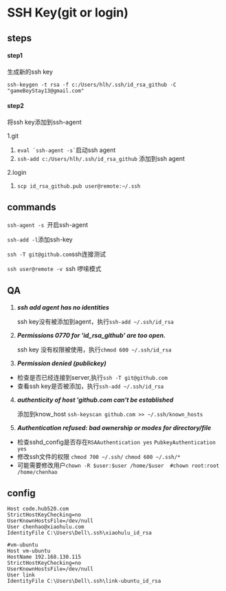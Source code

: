 # SSH Key(git or login)


## steps
#### step1
生成新的ssh key


`ssh-keygen -t rsa -f c:/Users/hlh/.ssh/id_rsa_github -C "gameBoyStay13@gmail.com" `

#### step2
将ssh key添加到ssh-agent

1.git
1. ``` eval `ssh-agent -s` ```启动ssh agent
2. `ssh-add c:/Users/hlh/.ssh/id_rsa_github` 添加到ssh agent

2.login

1. `scp id_rsa_github.pub user@remote:~/.ssh` 



## commands
`ssh-agent -s `开启ssh-agent

`ssh-add -l`添加ssh-key

`ssh -T git@github.com`ssh连接测试

`ssh user@remote -v `ssh 啰嗦模式


## QA
1. ***ssh add agent has no identities***

   ssh key没有被添加到agent，执行`ssh-add ~/.ssh/id_rsa`

2. ***Permissions 0770 for 'id_rsa_github' are too open.***


   ssh key 没有权限被使用，执行`chmod 600 ~/.ssh/id_rsa`

3.  ***Permission denied (publickey)*** 

 - 检查是否已经连接到server,执行`ssh -T git@github.com`
 - 查看ssh key是否被添加，执行`ssh-add ~/.ssh/id_rsa`

4. ***authenticity of host 'github.com can't be established***

   添加到know_host `ssh-keyscan github.com >> ~/.ssh/known_hosts`

5. ***Authentication refused: bad ownership or modes for directory/file***
 - 检查sshd_config是否存在`RSAAuthentication yes` `PubkeyAuthentication yes`
 - 修改ssh文件的权限 `chmod 700 ~/.ssh/` `chmod 600 ~/.ssh/*`
 - 可能需要修改用户`chown -R $user:$user /home/$user  #chown root:root /home/chenhao`


## config
    Host code.hub520.com
    StrictHostKeyChecking=no
    UserKnownHostsFile=/dev/null
    User chenhao@xiaohulu.com
    IdentityFile C:\Users\Dell\.ssh\xiaohulu_id_rsa 
    
    #vm-ubuntu
    Host vm-ubuntu
    HostName 192.168.130.115
    StrictHostKeyChecking=no
    UserKnownHostsFile=/dev/null
    User link
    IdentityFile C:\Users\Dell\.ssh\link-ubuntu_id_rsa 